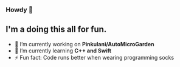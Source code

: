 ### Howdy 🥕

## I'm a doing this all for fun. ##

- 🔭 I’m currently working on **Pinkulani/AutoMicroGarden**
- 🌱 I’m currently learning **C++ and Swift**
- ⚡ Fun fact: Code runs better when wearing programming socks

